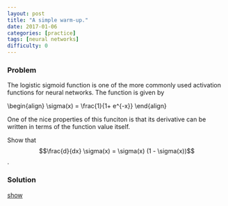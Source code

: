 ```yaml
---
layout: post
title: "A simple warm-up."
date: 2017-01-06
categories: [practice]
tags: [neural networks]
difficulty: 0
---
```


### Problem ###

The logistic sigmoid function is one of the more commonly used activation
functions for neural networks. The function is given by

\begin{align}
\sigma(x) = \frac{1}{1+ e^{-x}}
\end{align}

One of the nice properties of this funciton is that its derivative can be
written in terms of the function value itself.

Show that $$\frac{d}{dx} \sigma(x) = \sigma(x) (1 - \sigma(x))$$.

### Solution ###
<a id='answer-toggle' href="#" onclick="toggleDiv()">show</a>

<span id="answer-block"  style="display:none;">
The derivative of $$\sigma(x)$$ can be written as 

\begin{align}
\frac{d}{dx} \sigma(x) &= \frac{d}{dx} \frac{1}{1+ e^{-x}} \\\
&= \frac{e^{-x}}{(1 + e^{-x})^{2}} \\\
&= \frac{e^{-x} + 1 - 1}{(1+e^{-x})^2} \\\
&= \frac{1}{1+e^{-x}} \left(\frac{1+e^{-x}}{1+e^{-x}} - \frac{1}{1+e^{-x}}  \right)\\\
&= \sigma(x) (1 - \sigma(x))
\end{align}
</span>
